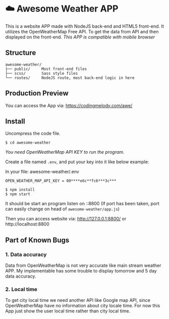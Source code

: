 # ☁️ Awesome Weather APP

This is a website APP made with NodeJS back-end and HTML5 front-end. It utilizes the OpenWeatherMap Free API. To get the data from API and then displayed on the front-end. *This APP is compatible with mobile browser*


## Structure
```
awesome-weather/
├── public/     Most front-end files
├── scss/       Sass style files
└── routes/     NodeJS route, most back-end logic in here
```


## Production Preview

You can access the App via: https://codingmelody.com/awe/ 


## Install

Uncompress the code file.

``` $ cd awesome-weather ```

*You need OpenWeatherMap API KEY to run the program.*

Create a file named ```.env```, and put your key into it like below example:

In your file: awesome-weather/.env
```
OPEN_WEATHER_MAP_API_KEY = 00****e6c**fc6***3c***
```

```
$ npm install
$ npm start
```

It should be start an program listen on ::8800 (If port has been taken, port can easily change on head of ```awesome-weather/app.js```)

Then you can access website via: http://127.0.0.1:8800/ or http://localhost:8800


## Part of Known Bugs

### 1. Data accuracy

Data from OpenWeatherMap is not very accurate like main stream weather APP. My implementable has some trouble to display tomorrow and 5 day data accuracy.

### 2. Local time

To get city local time we need another API like Google map API, since OpenWeatherMap have no information about city locale time. For now this App just show the user local time rather than city local time.



